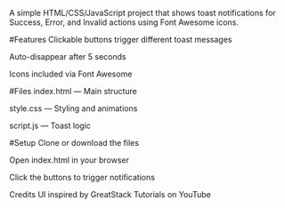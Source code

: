 A simple HTML/CSS/JavaScript project that shows toast notifications for Success, Error, and Invalid actions using Font Awesome icons.

#Features
Clickable buttons trigger different toast messages

Auto-disappear after 5 seconds

Icons included via Font Awesome

#Files
index.html — Main structure

style.css — Styling and animations

script.js — Toast logic

#Setup
Clone or download the files

Open index.html in your browser

Click the buttons to trigger notifications

Credits
UI inspired by GreatStack Tutorials on YouTube
